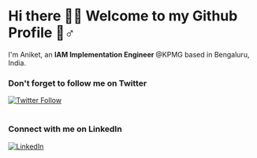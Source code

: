 <h1>Hi there 👋🏻 Welcome to my Github  Profile 🏻‍♂️</h1>

<p>I'm Aniket, an <b>IAM Implementation Engineer </b> @KPMG </a> based in Bengaluru, India.
<br/>
<h3>Don't forget to follow me on Twitter</h3>
<a href="https://twitter.com/ikumaraniket" target="_blank"><img alt="Twitter Follow" src="https://img.shields.io/twitter/follow/ikumaraniket?style=social"></a>
<br/><br/>
<h3>Connect with me on LinkedIn</h3>
<a href="https://www.linkedin.com/in/ikumaraniket" target="_blank"><img alt="LinkedIn" src="https://img.shields.io/badge/linkedin-%230077B5.svg?&style=flat&logo=linkedin&logoColor=white" /></a>
<br/><br/>


